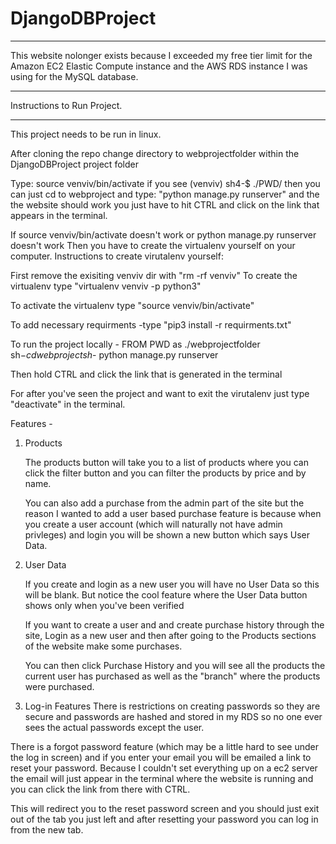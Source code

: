 # DjangoDBProject

***
This website nolonger exists because I exceeded my free tier limit for the Amazon EC2 Elastic Compute instance and the AWS RDS instance I was using for the MySQL database.
***

Instructions to Run Project.
_________________________________________________________________________________
This project needs to be run in linux.

After cloning the repo 
change directory to webprojectfolder within the DjangoDBProject project folder

Type: source venviv/bin/activate
if you see (venviv) sh4-$ ./PWD/
then you can just cd to webproject and type: "python manage.py runserver" and the the website should work
you just have to hit CTRL and click on the link that appears in the terminal.


If source venviv/bin/activate doesn't work or python manage.py runserver doesn't work
Then you have to create the virtualenv yourself on your computer.
Instructions to create virutalenv yourself: 

First remove the exisiting venviv dir with "rm -rf venviv"
To create the virtualenv type "virtualenv venviv -p python3"

To activate the virtualenv type "source venviv/bin/activate"

To add necessary requirments -type "pip3 install -r requirments.txt"

To run the project locally -
FROM PWD as ./webprojectfolder
sh$- cd webproject
sh$- python manage.py runserver

Then hold CTRL and click the link that is generated in the terminal

For after you've seen the project and want to exit the virutalenv just type "deactivate" in the terminal.



Features -
1. Products

   The products button will take you to a list of products where you
   can click the filter button and you can filter the products by 
   price and by name.

   
   You can also add a purchase from the admin part of the site but the reason I wanted
   to add a user based purchase feature is because when you create a user 
   account (which will naturally not have admin privleges)
   and login you will be shown a new button which says User Data.
   
2. User Data
  
   If you create and login as a new user you will have no User Data so this will be blank.
   But notice the cool feature where the User Data button shows only when you've been verified 
 

   If you want to create a user and and create purchase history through the site, 
   Login as a new user and then after going to the Products sections of the website make some purchases. 
 
   You can then click Purchase History and you will see all the products the current user has purchased as well as the "branch" where the products were purchased.


 3. Log-in Features
   There is restrictions on creating passwords so they are secure 
   and passwords are hashed and stored in my RDS so no one ever sees the actual passwords except the user.
   
   There is a forgot password feature (which may be a little hard to see under the log in screen)
   and if you enter your email you will be emailed a link to reset your password. 
   Because I couldn't set everything up on a ec2 server the email will just appear in the terminal where the website is running
   and you can click the link from there with CTRL.
 

   This will redirect you to the reset password screen and you should just exit out of the tab you just left
   and after resetting your password you can log in from the new tab.

